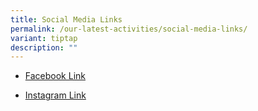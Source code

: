 ```yaml
---
title: Social Media Links
permalink: /our-latest-activities/social-media-links/
variant: tiptap
description: ""
---
```

<ul data-tight="true" class="tight">
<li>
<p><a href="https://www.facebook.com/zhonghuaps" rel="noopener nofollow" target="_blank">Facebook Link</a>
</p>
</li>
<li>
<p><a href="https://www.instagram.com/zhonghuaps/" rel="noopener nofollow" target="_blank">Instagram Link</a>
</p>
</li>
</ul>
<p></p>